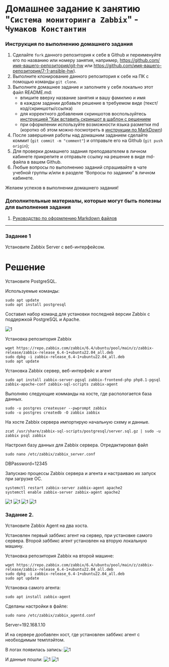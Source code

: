 # Домашнее задание к занятию "`Система мониторинга Zabbix`" - `Чумаков Константин`


### Инструкция по выполнению домашнего задания

   1. Сделайте `fork` данного репозитория к себе в Github и переименуйте его по названию или номеру занятия, например, https://github.com/имя-вашего-репозитория/git-hw или  https://github.com/имя-вашего-репозитория/7-1-ansible-hw).
   2. Выполните клонирование данного репозитория к себе на ПК с помощью команды `git clone`.
   3. Выполните домашнее задание и заполните у себя локально этот файл README.md:
      - впишите вверху название занятия и вашу фамилию и имя
      - в каждом задании добавьте решение в требуемом виде (текст/код/скриншоты/ссылка)
      - для корректного добавления скриншотов воспользуйтесь [инструкцией "Как вставить скриншот в шаблон с решением](https://github.com/netology-code/sys-pattern-homework/blob/main/screen-instruction.md)
      - при оформлении используйте возможности языка разметки md (коротко об этом можно посмотреть в [инструкции  по MarkDown](https://github.com/netology-code/sys-pattern-homework/blob/main/md-instruction.md))
   4. После завершения работы над домашним заданием сделайте коммит (`git commit -m "comment"`) и отправьте его на Github (`git push origin`);
   5. Для проверки домашнего задания преподавателем в личном кабинете прикрепите и отправьте ссылку на решение в виде md-файла в вашем Github.
   6. Любые вопросы по выполнению заданий спрашивайте в чате учебной группы и/или в разделе “Вопросы по заданию” в личном кабинете.
   
Желаем успехов в выполнении домашнего задания!
   
### Дополнительные материалы, которые могут быть полезны для выполнения задания

1. [Руководство по оформлению Markdown файлов](https://gist.github.com/Jekins/2bf2d0638163f1294637#Code)

---
### Задание 1

Установите Zabbix Server с веб-интерфейсом.

# Решение

Установите PostgreSQL. 

Используемые команды:
```
sudo apt update
sudo apt install postgresql
```
Cоставил набор команд для установки последней версии Zabbix с поддержкой PostgreSQL и Apache.

![1](https://github.com/BudyGun/8-03-Zabbix/blob/main/img/zz5.png)


Установка репозитория Zabbix

```
wget https://repo.zabbix.com/zabbix/6.4/ubuntu/pool/main/z/zabbix-release/zabbix-release_6.4-1+ubuntu22.04_all.deb
sudo dpkg -i zabbix-release_6.4-1+ubuntu22.04_all.deb
sudo apt update
```

Установка Zabbix сервер, веб-интерфейс и агент
```
sudo apt install zabbix-server-pgsql zabbix-frontend-php php8.1-pgsql zabbix-apache-conf zabbix-sql-scripts zabbix-agent
```

Выполняю следующие комманды на хосте, где распологается база данных.
```
sudo -u postgres createuser --pwprompt zabbix
sudo -u postgres createdb -O zabbix zabbix
```

На хосте Zabbix сервера импортирую начальную схему и данные. 

```
zcat /usr/share/zabbix-sql-scripts/postgresql/server.sql.gz | sudo -u zabbix psql zabbix
```

Настроил базу данных для Zabbix сервера. Отредактировал файл 
```
sudo nano /etc/zabbix/zabbix_server.conf
```
DBPassword=12345


Запускаю процессы Zabbix сервера и агента и настраиваю их запуск при загрузке ОС.

```
systemctl restart zabbix-server zabbix-agent apache2
systemctl enable zabbix-server zabbix-agent apache2
```

![1](https://github.com/BudyGun/8-03-Zabbix/blob/main/img/zz1.png)
![1](https://github.com/BudyGun/8-03-Zabbix/blob/main/img/zz2.png)
![1](https://github.com/BudyGun/8-03-Zabbix/blob/main/img/zz3.png)
![1](https://github.com/BudyGun/8-03-Zabbix/blob/main/img/zz4.png)

### Задание 2.

Установите Zabbix Agent на два хоста.

Установлен первый заббикс агент на сервер, при установке самого сервера. Второй заббикс агент установлен на вторую локальную машину. 


Установка репозитория Zabbix на второй машине:

```
wget https://repo.zabbix.com/zabbix/6.4/ubuntu/pool/main/z/zabbix-release/zabbix-release_6.4-1+ubuntu22.04_all.deb
sudo dpkg -i zabbix-release_6.4-1+ubuntu22.04_all.deb
sudo apt update
```
Установка самого агента:
```
sudo apt install zabbix-agent
```
Сделаны настройки в файле:
```
sudo nano /etc/zabbix/zabbix_agentd.conf
```
Server=192.168.1.10

И на сервере дообавлен хост, где установлен заббикс агент с необходимым темплэйтом.

В логах появилась запись:
![1](https://github.com/BudyGun/8-03-Zabbix/blob/main/img/zz6.png)

И данные пошли:
![1](https://github.com/BudyGun/8-03-Zabbix/blob/main/img/zz7.png)
![1](https://github.com/BudyGun/8-03-Zabbix/blob/main/img/zz8.png)



